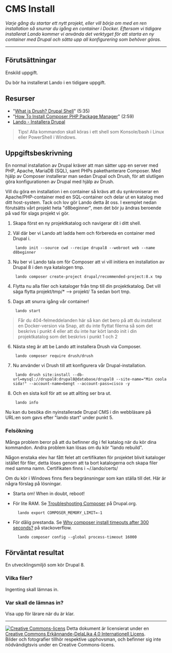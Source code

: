 # CMS Install    

_Varje gång du startar ett nytt projekt, eller vill börja om med en ren installation så snurrar du igång en container i Docker. Eftersom vi tidigare installerat Lando kommer vi använda det verktyget för att starta en ny container med Drupal och sätta upp all konfigurering som behöver göras._         

---    

## Förutsättningar    

Enskild uppgift.      

Du bör ha installerat Lando i en tidigare uppgift.      

## Resurser

* "[What is Drush? Drupal Shell](https://youtu.be/WIjSfExbOCM)" (5:35) 
* "[How To Install Composer PHP Package Manager](https://youtu.be/9renbvFpWsI)" (2:59)
* [Lando - Installera Drupal](https://docs.lando.dev/drupal/getting-started.html#quick-start)

> Tips! Alla kommandon skall köras i ett shell som Konsole/bash i Linux eller PowerShell i Windows.       

## Uppgiftsbeskrivning        

En normal installation av Drupal kräver att man sätter upp en server med PHP, Apache, MariaDB (SQL), samt PHPs pakethanterare Composer. Med hjälp av Composer installerar man sedan Drupal och Drush, för att slutligen göra konfigurationen av Drupal med hjälp av Drush.          

Vill du göra en installation i en container så krävs att du synkroniserar en Apache/PHP-container med en SQL-container och delar ut en katalog med ditt host-system. Tack och lov gör Lando detta åt oss. I exemplet nedan förutsätts vårt projekt heta "d8beginner", men det bör ju ändras beroende på vad för slags projekt vi gör.  

1) Skapa först en ny projektkatalog och navigerar dit i ditt shell.  

2) Väl där ber vi Lando att ladda hem och förbereda en container med Drupal i.   

        lando init --source cwd --recipe drupal8 --webroot web --name d8beginner

3) Nu ber vi Lando tala om för Composer att vi vill initiera en installation av Drupal 8 i den nya katalogen tmp.  

        lando composer create-project drupal/recommended-project:8.x tmp
    
4) Flytta nu alla filer och kataloger från tmp till din projektkatalog. Det vill säga flytta projekt/tmp/* --> projekt/ Ta sedan bort tmp.  

5) Dags att snurra igång vår container!  

        lando start

> Får du 404-felmeddelanden här så kan det bero på att du installerat en Docker-version via Snap, att du inte flyttat filerna så som det beskrivs i punkt 4 eller att du inte har kört lando init i din projektkatalog som det beskrivs i punkt 1 och 2  

6) Nästa steg är att be Lando att installera Drush via Composer.  

        lando composer require drush/drush

7) Nu använder vi Drush till att konfigurera vår Drupal-installation.  

        lando drush site:install --db-url=mysql://drupal8:drupal8@database/drupal8 --site-name="Min coola sida!" --account-name=bengt --account-pass=cisco -y

8) Och en sista koll för att se att allting ser bra ut.  

        lando info

Nu kan du besöka din nyinstallerade Drupal CMS i din webbläsare på URL:en som gavs efter "lando start" under punkt 5.  

### Felsökning      

Många problem beror på att du befinner dig i fel katalog när du kör dina kommandon. Andra problem kan lösas om du kör "lando rebuild".  

Någon enstaka elev har fått felet att certifikaten för projektet blivit kataloger istället för filer, detta löses genom att ta bort katalogerna och skapa filer med samma namn. Certifikaten finns i ~/.lando/certs/  

Om du kör i Windows finns flera begränsningar som kan ställa till det. Här är några förslag på lösningar.       

* Starta om! When in doubt, reboot!
* För lite RAM. Se [Troubleshooting Composer](https://www.drupal.org/docs/develop/using-composer/troubleshooting-composer#s-insufficient-memory) på Drupal.org.         

        lando export COMPOSER_MEMORY_LIMIT=-1

* För dålig prestanda. Se [Why composer install timeouts after 300 seconds?](https://stackoverflow.com/questions/18917768/why-composer-install-timeouts-after-300-seconds) på stackoverflow.        

        lando composer config --global process-timeout 16000

## Förväntat resultat

En utvecklingsmiljö som kör Drupal 8. 

### Vilka filer?

Ingenting skall lämnas in.     

### Var skall de lämnas in?

Visa upp för lärare när du är klar.        

---     

[![Creative Commons-licens](https://i.creativecommons.org/l/by-sa/4.0/80x15.png)](http://creativecommons.org/licenses/by-sa/4.0/) Detta dokument är licensierat under en [Creative Commons Erkännande-DelaLika 4.0 Internationell Licens](http://creativecommons.org/licenses/by-sa/4.0/).    
Bilder och fotografier tillhör respektive upphovsman, och befinner sig inte nödvändigtsvis under en Creative Commons-licens.    


